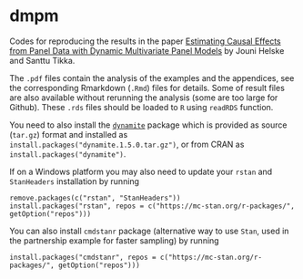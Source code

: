 # dmpm
Codes for reproducing the results in the paper [Estimating Causal Effects from Panel Data with Dynamic Multivariate Panel Models](https://doi.org/10.1016/j.alcr.2024.100617) by Jouni Helske and Santtu Tikka.

The `.pdf` files contain the analysis of the examples and the appendices, see the corresponding Rmarkdown (`.Rmd`) files for details. Some of result files are also available without rerunning the analysis (some are too large for Github). These `.rds` files should be loaded to `R` using `readRDS` function.

You need to also install the [`dynamite`](https://docs.ropensci.org/dynamite/) package which is provided as source (`tar.gz`) format and installed as `install.packages("dynamite.1.5.0.tar.gz")`, or from CRAN as `install.packages("dynamite")`.

If on a Windows platform you may also need to update your `rstan` and `StanHeaders` installation by running

```
remove.packages(c("rstan", "StanHeaders"))
install.packages("rstan", repos = c("https://mc-stan.org/r-packages/", getOption("repos")))
```

You can also install `cmdstanr` package (alternative way to use `Stan`, used in the partnership example for faster sampling) by running
```
install.packages("cmdstanr", repos = c("https://mc-stan.org/r-packages/", getOption("repos")))
```


